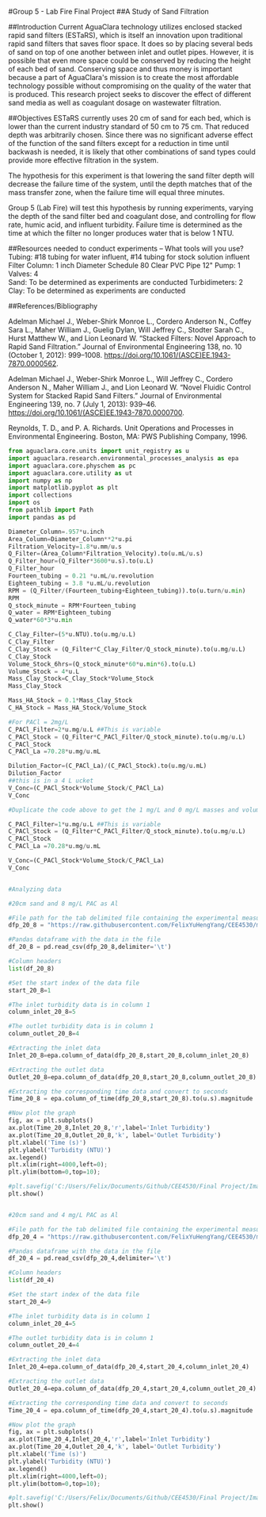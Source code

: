 #Group 5 - Lab Fire Final Project
##A Study of Sand Filtration

##Introduction
Current AguaClara technology utilizes enclosed stacked rapid sand filters (ESTaRS), which is itself an innovation upon traditional rapid sand filters that saves floor space. It does so by placing several beds of sand on top of one another between inlet and outlet pipes. However, it is possible that even more space could be conserved by reducing the height of each bed of sand. Conserving space and thus money is important because a part of AguaClara's mission is to create the most affordable technology possible without compromising on the quality of the water that is produced. This research project seeks to discover the effect of different sand media as well as coagulant dosage on wastewater filtration.

##Objectives
ESTaRS currently uses 20 cm of sand for each bed, which is lower than the current industry standard of 50 cm to 75 cm. That reduced depth was arbitrarily chosen. Since there was no significant adverse effect of the function of the sand filters except for a reduction in time until backwash is needed, it is likely that other combinations of sand types could provide more effective filtration in the system.

The hypothesis for this experiment is that lowering the sand filter depth will decrease the failure time of the system, until the depth matches that of the mass transfer zone, when the failure time will equal three minutes.

Group 5 (Lab Fire) will test this hypothesis by running experiments, varying the depth of the sand filter bed and coagulant dose, and controlling for flow rate, humic acid, and influent turbidity. Failure time is determined as the time at which the filter no longer produces water that is below 1 NTU.


##Resources needed to conduct experiments – What tools will you use?
Tubing: #18 tubing for water influent, #14 tubing for stock solution influent
Filter Column: 1 inch Diameter Schedule 80 Clear PVC Pipe 12"
Pump: 1
Valves: 4   
Sand: To be determined as experiments are conducted
Turbidimeters: 2
Clay: To be determined as experiments are conducted


##References/Bibliography

Adelman Michael J., Weber-Shirk Monroe L., Cordero Anderson N., Coffey Sara L., Maher William J., Guelig Dylan, Will Jeffrey C., Stodter Sarah C., Hurst Matthew W., and Lion Leonard W. “Stacked Filters: Novel Approach to Rapid Sand Filtration.” Journal of Environmental Engineering 138, no. 10 (October 1, 2012): 999–1008. https://doi.org/10.1061/(ASCE)EE.1943-7870.0000562.

Adelman Michael J., Weber-Shirk Monroe L., Will Jeffrey C., Cordero Anderson N., Maher William J., and Lion Leonard W. “Novel Fluidic Control System for Stacked Rapid Sand Filters.” Journal of Environmental Engineering 139, no. 7 (July 1, 2013): 939–46. https://doi.org/10.1061/(ASCE)EE.1943-7870.0000700.

Reynolds, T. D., and P. A. Richards. Unit Operations and Processes in Environmental Engineering. Boston, MA: PWS Publishing Company, 1996.

```python
from aguaclara.core.units import unit_registry as u
import aguaclara.research.environmental_processes_analysis as epa
import aguaclara.core.physchem as pc
import aguaclara.core.utility as ut
import numpy as np
import matplotlib.pyplot as plt
import collections
import os
from pathlib import Path
import pandas as pd

Diameter_Column=.957*u.inch
Area_Column=Diameter_Column**2*u.pi
Filtration_Velocity=1.8*u.mm/u.s
Q_Filter=(Area_Column*Filtration_Velocity).to(u.mL/u.s)
Q_Filter_hour=(Q_Filter*3600*u.s).to(u.L)
Q_Filter_hour
Fourteen_tubing = 0.21 *u.mL/u.revolution
Eighteen_tubing = 3.8 *u.mL/u.revolution
RPM = (Q_Filter/(Fourteen_tubing+Eighteen_tubing)).to(u.turn/u.min)
RPM
Q_stock_minute = RPM*Fourteen_tubing
Q_water = RPM*Eighteen_tubing
Q_water*60*3*u.min

C_Clay_Filter=(5*u.NTU).to(u.mg/u.L)
C_Clay_Filter
C_Clay_Stock = (Q_Filter*C_Clay_Filter/Q_stock_minute).to(u.mg/u.L)
C_Clay_Stock
Volume_Stock_6hrs=(Q_stock_minute*60*u.min*6).to(u.L)
Volume_Stock = 4*u.L
Mass_Clay_Stock=C_Clay_Stock*Volume_Stock
Mass_Clay_Stock

Mass_HA_Stock = 0.1*Mass_Clay_Stock
C_HA_Stock = Mass_HA_Stock/Volume_Stock

#For PACl = 2mg/L
C_PACl_Filter=2*u.mg/u.L ##This is variable
C_PACl_Stock = (Q_Filter*C_PACl_Filter/Q_stock_minute).to(u.mg/u.L)
C_PACl_Stock
C_PACl_La =70.28*u.mg/u.mL

Dilution_Factor=(C_PACl_La)/(C_PACl_Stock).to(u.mg/u.mL)
Dilution_Factor
##this is in a 4 L ucket
V_Conc=(C_PACl_Stock*Volume_Stock/C_PACl_La)
V_Conc

#Duplicate the code above to get the 1 mg/L and 0 mg/L masses and volumes for the stock solutions

C_PACl_Filter=1*u.mg/u.L ##This is variable
C_PACl_Stock = (Q_Filter*C_PACl_Filter/Q_stock_minute).to(u.mg/u.L)
C_PACl_Stock
C_PACl_La =70.28*u.mg/u.mL

V_Conc=(C_PACl_Stock*Volume_Stock/C_PACl_La)
V_Conc


#Analyzing data

#20cm sand and 8 mg/L PAC as Al

#File path for the tab delimited file containing the experimental measurements
dfp_20_8 = "https://raw.githubusercontent.com/FelixYuHengYang/CEE4530/master/Final%20Project/Data%20Files/20cm_sand_8mgperL_PAC_final.txt"

#Pandas dataframe with the data in the file
df_20_8 = pd.read_csv(dfp_20_8,delimiter='\t')

#Column headers
list(df_20_8)

#Set the start index of the data file
start_20_8=1

#The inlet turbidity data is in column 1
column_inlet_20_8=5

#The outlet turbidity data is in column 1
column_outlet_20_8=4

#Extracting the inlet data
Inlet_20_8=epa.column_of_data(dfp_20_8,start_20_8,column_inlet_20_8)

#Extracting the outlet data
Outlet_20_8=epa.column_of_data(dfp_20_8,start_20_8,column_outlet_20_8)

#Extracting the corresponding time data and convert to seconds
Time_20_8 = epa.column_of_time(dfp_20_8,start_20_8).to(u.s).magnitude

#Now plot the graph
fig, ax = plt.subplots()
ax.plot(Time_20_8,Inlet_20_8,'r',label='Inlet Turbidity')
ax.plot(Time_20_8,Outlet_20_8,'k', label='Outlet Turbidity')
plt.xlabel('Time (s)')
plt.ylabel('Turbidity (NTU)')
ax.legend()
plt.xlim(right=4000,left=0);
plt.ylim(bottom=0,top=10);

#plt.savefig('C:/Users/Felix/Documents/Github/CEE4530/Final Project/Images/20_sand_8_PAC')
plt.show()


#20cm sand and 4 mg/L PAC as Al

#File path for the tab delimited file containing the experimental measurements
dfp_20_4 = "https://raw.githubusercontent.com/FelixYuHengYang/CEE4530/master/Final%20Project/Data%20Files/20cm_sand_4mgperL_PAC_final.txt"

#Pandas dataframe with the data in the file
df_20_4 = pd.read_csv(dfp_20_4,delimiter='\t')

#Column headers
list(df_20_4)

#Set the start index of the data file
start_20_4=9

#The inlet turbidity data is in column 1
column_inlet_20_4=5

#The outlet turbidity data is in column 1
column_outlet_20_4=4

#Extracting the inlet data
Inlet_20_4=epa.column_of_data(dfp_20_4,start_20_4,column_inlet_20_4)

#Extracting the outlet data
Outlet_20_4=epa.column_of_data(dfp_20_4,start_20_4,column_outlet_20_4)

#Extracting the corresponding time data and convert to seconds
Time_20_4 = epa.column_of_time(dfp_20_4,start_20_4).to(u.s).magnitude

#Now plot the graph
fig, ax = plt.subplots()
ax.plot(Time_20_4,Inlet_20_4,'r',label='Inlet Turbidity')
ax.plot(Time_20_4,Outlet_20_4,'k', label='Outlet Turbidity')
plt.xlabel('Time (s)')
plt.ylabel('Turbidity (NTU)')
ax.legend()
plt.xlim(right=4000,left=0);
plt.ylim(bottom=0,top=10);

#plt.savefig('C:/Users/Felix/Documents/Github/CEE4530/Final Project/Images/20_sand_8_PAC')
plt.show()

```
